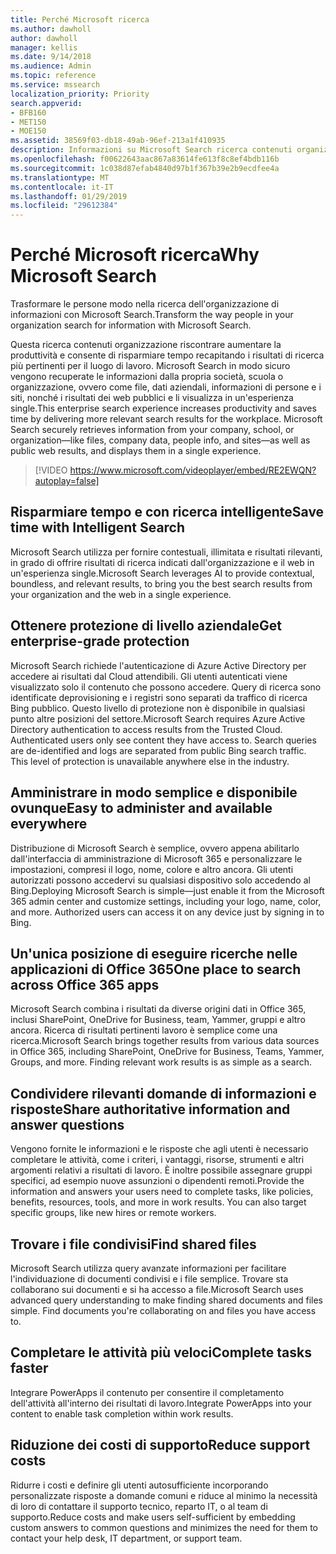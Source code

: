 ```yaml
---
title: Perché Microsoft ricerca
ms.author: dawholl
author: dawholl
manager: kellis
ms.date: 9/14/2018
ms.audience: Admin
ms.topic: reference
ms.service: mssearch
localization_priority: Priority
search.appverid:
- BFB160
- MET150
- MOE150
ms.assetid: 38569f03-db18-49ab-96ef-213a1f410935
description: Informazioni su Microsoft Search ricerca contenuti organizzazione intelligenti per il luogo di lavoro moderno.
ms.openlocfilehash: f00622643aac867a83614fe613f8c8ef4bdb116b
ms.sourcegitcommit: 1c038d87efab4840d97b1f367b39e2b9ecdfee4a
ms.translationtype: MT
ms.contentlocale: it-IT
ms.lasthandoff: 01/29/2019
ms.locfileid: "29612384"
---
```

# <a name="why-microsoft-search"></a><span data-ttu-id="e6970-103">Perché Microsoft ricerca</span><span class="sxs-lookup"><span data-stu-id="e6970-103">Why Microsoft Search</span></span>

<span data-ttu-id="e6970-104">Trasformare le persone modo nella ricerca dell'organizzazione di informazioni con Microsoft Search.</span><span class="sxs-lookup"><span data-stu-id="e6970-104">Transform the way people in your organization search for information with Microsoft Search.</span></span> 
  
<span data-ttu-id="e6970-p101">Questa ricerca contenuti organizzazione riscontrare aumentare la produttività e consente di risparmiare tempo recapitando i risultati di ricerca più pertinenti per il luogo di lavoro. Microsoft Search in modo sicuro vengono recuperate le informazioni dalla propria società, scuola o organizzazione, ovvero come file, dati aziendali, informazioni di persone e i siti, nonché i risultati dei web pubblici e li visualizza in un'esperienza single.</span><span class="sxs-lookup"><span data-stu-id="e6970-p101">This enterprise search experience increases productivity and saves time by delivering more relevant search results for the workplace. Microsoft Search securely retrieves information from your company, school, or organization—like files, company data, people info, and sites—as well as public web results, and displays them in a single experience.</span></span>

> [!VIDEO https://www.microsoft.com/videoplayer/embed/RE2EWQN?autoplay=false]
  
## <a name="save-time-with-intelligent-search"></a><span data-ttu-id="e6970-107">Risparmiare tempo e con ricerca intelligente</span><span class="sxs-lookup"><span data-stu-id="e6970-107">Save time with Intelligent Search</span></span>

<span data-ttu-id="e6970-108">Microsoft Search utilizza per fornire contestuali, illimitata e risultati rilevanti, in grado di offrire risultati di ricerca indicati dall'organizzazione e il web in un'esperienza single.</span><span class="sxs-lookup"><span data-stu-id="e6970-108">Microsoft Search leverages AI to provide contextual, boundless, and relevant results, to bring you the best search results from your organization and the web in a single experience.</span></span>
  
## <a name="get-enterprise-grade-protection"></a><span data-ttu-id="e6970-109">Ottenere protezione di livello aziendale</span><span class="sxs-lookup"><span data-stu-id="e6970-109">Get enterprise-grade protection</span></span>

<span data-ttu-id="e6970-p102">Microsoft Search richiede l'autenticazione di Azure Active Directory per accedere ai risultati dal Cloud attendibili. Gli utenti autenticati viene visualizzato solo il contenuto che possono accedere. Query di ricerca sono identificate deprovisioning e i registri sono separati da traffico di ricerca Bing pubblico. Questo livello di protezione non è disponibile in qualsiasi punto altre posizioni del settore.</span><span class="sxs-lookup"><span data-stu-id="e6970-p102">Microsoft Search requires Azure Active Directory authentication to access results from the Trusted Cloud. Authenticated users only see content they have access to. Search queries are de-identified and logs are separated from public Bing search traffic. This level of protection is unavailable anywhere else in the industry.</span></span>
  
## <a name="easy-to-administer-and-available-everywhere"></a><span data-ttu-id="e6970-114">Amministrare in modo semplice e disponibile ovunque</span><span class="sxs-lookup"><span data-stu-id="e6970-114">Easy to administer and available everywhere</span></span>

<span data-ttu-id="e6970-p103">Distribuzione di Microsoft Search è semplice, ovvero appena abilitarlo dall'interfaccia di amministrazione di Microsoft 365 e personalizzare le impostazioni, compresi il logo, nome, colore e altro ancora. Gli utenti autorizzati possono accedervi su qualsiasi dispositivo solo accedendo al Bing.</span><span class="sxs-lookup"><span data-stu-id="e6970-p103">Deploying Microsoft Search is simple—just enable it from the Microsoft 365 admin center and customize settings, including your logo, name, color, and more. Authorized users can access it on any device just by signing in to Bing.</span></span>
  
## <a name="one-place-to-search-across-office-365-apps"></a><span data-ttu-id="e6970-117">Un'unica posizione di eseguire ricerche nelle applicazioni di Office 365</span><span class="sxs-lookup"><span data-stu-id="e6970-117">One place to search across Office 365 apps</span></span>

<span data-ttu-id="e6970-p104">Microsoft Search combina i risultati da diverse origini dati in Office 365, inclusi SharePoint, OneDrive for Business, team, Yammer, gruppi e altro ancora. Ricerca di risultati pertinenti lavoro è semplice come una ricerca.</span><span class="sxs-lookup"><span data-stu-id="e6970-p104">Microsoft Search brings together results from various data sources in Office 365, including SharePoint, OneDrive for Business, Teams, Yammer, Groups, and more. Finding relevant work results is as simple as a search.</span></span>
  
## <a name="share-authoritative-information-and-answer-questions"></a><span data-ttu-id="e6970-120">Condividere rilevanti domande di informazioni e risposte</span><span class="sxs-lookup"><span data-stu-id="e6970-120">Share authoritative information and answer questions</span></span>

<span data-ttu-id="e6970-p105">Vengono fornite le informazioni e le risposte che agli utenti è necessario completare le attività, come i criteri, i vantaggi, risorse, strumenti e altri argomenti relativi a risultati di lavoro. È inoltre possibile assegnare gruppi specifici, ad esempio nuove assunzioni o dipendenti remoti.</span><span class="sxs-lookup"><span data-stu-id="e6970-p105">Provide the information and answers your users need to complete tasks, like policies, benefits, resources, tools, and more in work results. You can also target specific groups, like new hires or remote workers.</span></span>
  
## <a name="find-shared-files"></a><span data-ttu-id="e6970-123">Trovare i file condivisi</span><span class="sxs-lookup"><span data-stu-id="e6970-123">Find shared files</span></span>

<span data-ttu-id="e6970-p106">Microsoft Search utilizza query avanzate informazioni per facilitare l'individuazione di documenti condivisi e i file semplice. Trovare sta collaborano sui documenti e si ha accesso a file.</span><span class="sxs-lookup"><span data-stu-id="e6970-p106">Microsoft Search uses advanced query understanding to make finding shared documents and files simple. Find documents you're collaborating on and files you have access to.</span></span> 
  
## <a name="complete-tasks-faster"></a><span data-ttu-id="e6970-126">Completare le attività più veloci</span><span class="sxs-lookup"><span data-stu-id="e6970-126">Complete tasks faster</span></span>

<span data-ttu-id="e6970-127">Integrare PowerApps il contenuto per consentire il completamento dell'attività all'interno dei risultati di lavoro.</span><span class="sxs-lookup"><span data-stu-id="e6970-127">Integrate PowerApps into your content to enable task completion within work results.</span></span>
  
## <a name="reduce-support-costs"></a><span data-ttu-id="e6970-128">Riduzione dei costi di supporto</span><span class="sxs-lookup"><span data-stu-id="e6970-128">Reduce support costs</span></span>

<span data-ttu-id="e6970-129">Ridurre i costi e definire gli utenti autosufficiente incorporando personalizzate risposte a domande comuni e riduce al minimo la necessità di loro di contattare il supporto tecnico, reparto IT, o al team di supporto.</span><span class="sxs-lookup"><span data-stu-id="e6970-129">Reduce costs and make users self-sufficient by embedding custom answers to common questions and minimizes the need for them to contact your help desk, IT department, or support team.</span></span>
  

